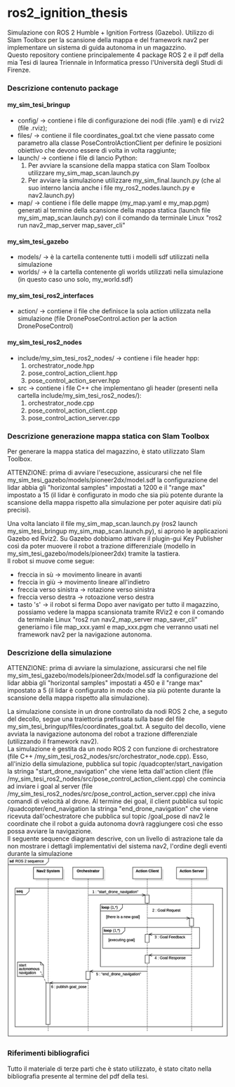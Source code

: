 # ros2_ignition_thesis
Simulazione con ROS 2 Humble + Ignition Fortress (Gazebo). Utilizzo di Slam Toolbox per la scansione della mappa e del framework nav2 per implementare un sistema di guida autonoma in un magazzino.  
Questo repository contiene principalemente 4 package ROS 2 e il pdf della mia Tesi di laurea Triennale in Informatica presso l'Università degli Studi di Firenze.
### Descrizione contenuto package
#### my_sim_tesi_bringup
  * config/ -> contiene i file di configurazione dei nodi (file .yaml) e di rviz2 (file .rviz);
  * files/ -> contiene il file coordinates_goal.txt che viene passato come parametro alla classe PoseControlActionClient per definire le posizioni obiettivo che devono essere di volta in volta raggiunte;
  * launch/ -> contiene i file di lancio Python:
    1. Per avviare la scansione della mappa statica con Slam Toolbox utilizzare my_sim_map_scan.launch.py
    2. Per avviare la simulazione utilizzare my_sim_final.launch.py (che al suo interno lancia anche i file my_ros2_nodes.launch.py e nav2.launch.py)
  * map/ -> contiene i file delle mappe (my_map.yaml e my_map.pgm) generati al termine della scansione della mappa statica (launch file my_sim_map_scan.launch.py) con il comando da terminale Linux "ros2 run nav2_map_server map_saver_cli"
#### my_sim_tesi_gazebo
  * models/ -> è la cartella contenente tutti i modelli sdf utilizzati nella simulazione
  * worlds/ -> è la cartella contenente gli worlds utilizzati nella simulazione (in questo caso uno solo, my_world.sdf) 
#### my_sim_tesi_ros2_interfaces
  * action/ -> contiene il file che definisce la sola action utilizzata nella simulazione (file DronePoseControl.action per la action DronePoseControl)
#### my_sim_tesi_ros2_nodes
  * include/my_sim_tesi_ros2_nodes/ -> contiene i file header hpp:
    1. orchestrator_node.hpp
    2. pose_control_action_client.hpp
    3. pose_control_action_server.hpp
  * src -> contiene i file C++ che implementano gli header (presenti nella cartella include/my_sim_tesi_ros2_nodes/):
    1. orchestrator_node.cpp
    2. pose_control_action_client.cpp
    3. pose_control_action_server.cpp
### Descrizione generazione mappa statica con Slam Toolbox
Per generare la mappa statica del magazzino, è stato utilizzato Slam Toolbox.

ATTENZIONE: prima di avviare l'esecuzione, assicurarsi che nel file my_sim_tesi_gazebo/models/pioneer2dx/model.sdf la configurazione del lidar abbia gli "horizontal samples" impostati a 1200 e il "range max" impostato a 15 (il lidar è configurato in modo che sia più potente durante la scansione della mappa rispetto alla simulazione per poter aquisire dati più precisi).

Una volta lanciato il file my_sim_map_scan.launch.py (ros2 launch my_sim_tesi_bringup my_sim_map_scan.launch.py), si aprono le applicazioni Gazebo ed Rviz2. Su Gazebo dobbiamo attivare il plugin-gui Key Publisher così da poter muovere il robot a trazione differenziale (modello in my_sim_tesi_gazebo/models/pioneer2dx) tramite la tastiera.  
Il robot si muove come segue:
* freccia in sù -> movimento lineare in avanti
* freccia in giù -> movimento lineare all'indietro
* freccia verso sinistra -> rotazione verso sinistra
* freccia verso destra -> rotoazione verso destra
* tasto 's' -> il robot si ferma
Dopo aver navigato per tutto il magazzino, possiamo vedere la mappa scansionata tramite RViz2 e con il comando da terminale Linux "ros2 run nav2_map_server map_saver_cli" generiamo i file map_xxx.yaml e map_xxx.pgm che verranno usati nel framework nav2 per la navigazione autonoma.
### Descrizione della simulazione
ATTENZIONE: prima di avviare la simulazione, assicurarsi che nel file my_sim_tesi_gazebo/models/pioneer2dx/model.sdf la configurazione del lidar abbia gli "horizontal samples" impostati a 450 e il "range max" impostato a 5 (il lidar è configurato in modo che sia più potente durante la scansione della mappa rispetto alla simulazione).

La simulazione consiste in un drone controllato da nodi ROS 2 che, a seguto del decollo, segue una traiettoria prefissata sulla base del file my_sim_tesi_bringup/files/coordinates_goal.txt. A seguito del decollo, viene avviata la navigazione autonoma del robot a trazione differenziale (utilizzando il framework nav2).  
La simulazione è gestita da un nodo ROS 2 con funzione di orchestratore (file C++ /my_sim_tesi_ros2_nodes/src/orchestrator_node.cpp). Esso, all'inizio della simulazione, pubblica sul topic /quadcopter/start_navigation la stringa "start_drone_navigation" che viene letta dall'action client (file /my_sim_tesi_ros2_nodes/src/pose_control_action_client.cpp) che comincia ad inviare i goal al server (file /my_sim_tesi_ros2_nodes/src/pose_control_action_server.cpp) che iniva comandi di velocità al drone. Al termine dei goal, il client pubblica sul topic /quadcopter/end_navigation la stringa "end_drone_navigation" che viene ricevuta dall'ochestratore che pubblica sul topic /goal_pose di nav2 le coordinate che il robot a guida autonoma dovrà raggiungere così che esso possa avviare la navigazione.  
Il seguente sequence diagram descrive, con un livello di astrazione tale da non mostrare i dettagli implementativi del sistema nav2, l'ordine degli eventi durante la simulazione
![Testo alternativo](img/sequence_diagram.png)
### Riferimenti bibliografici
Tutto il materiale di terze parti che è stato utilizzato, è stato citato nella bibliografia presente al termine del pdf della tesi.
